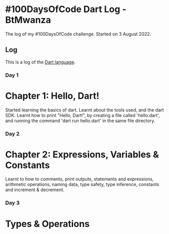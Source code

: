 # #100DaysOfCode Dart Log - BtMwanza

The log of my #100DaysOfCode challenge. Started on 3 August 2022.

## Log
This is a log of the [Dart language](https://dart.dev).

### Day 1
# Chapter 1: Hello, Dart!
Started learning the basics of dart.
Learnt about the tools used, and the dart SDK.
Learnt how to print "Hello, Dart!", by creating a file called 'hello.dart', and running the command 'dart run hello.dart' in the same file directory.

### Day 2
# Chapter 2: Expressions, Variables & Constants
Learnt to how to comments, print outputs, statements and expressions, arithmetic operations, naming data, type safety, type inference, constants and increment & decrement.

### Day 3
# Types & Operations